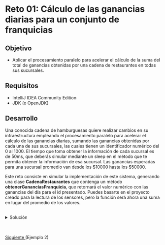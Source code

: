 # Reto 01: Cálculo de las ganancias diarias para un conjunto de franquicias

## Objetivo
- Aplicar el procesamiento paralelo para acelerar el cálculo de la suma del total de ganancias obtenidas por una cadena de restaurantes en todas sus sucursales.

## Requisitos
- IntelliJ IDEA Community Edition
- JDK (o OpenJDK)

## Desarrollo
Una conocida cadena de hamburguesas quiere realizar cambios en su infraestructura empleando el procesamiento paralelo para acelerar el cálculo de las ganancias diarias, sumando las ganancias obtenidas por cada una de sus sucursales, las cuales tienen un identificador numérico del 0 al 1000.
El tiempo que toma obtener la información de cada sucursal es de 50ms, que deberás simular mediante un sleep en el método que te permita obtener la información de esa sucursal.
Las ganancias esperadas para una sucursal promedio van desde los $10000 hasta los $50000.

Este reto consiste en simular la implementación de este sistema, generando una clase **CadenaRestaurantes** que contenga un método **obtenerGananciasFranquicia**, que retornará el valor numérico con las ganancias del día para el id presentado. Puedes basarte en el proyecto creado para la lectura de los sensores, pero la función será ahora una suma en lugar del promedio de los valores.

<br/>

<details>
	<summary>Solución</summary>
	
 1. Dentro de la clase **CadenaRestaurantes**, en el método **obtenerGananciasFranquicia** coloca un sleep de 50ms y después de este retorna un número aleatorio acotado entre 10000 y 50000, para ello puedes usar la función Math.random multiplicada por 10000 y finalmente ese valor multiplicado por un número aleatorio entre 1 y 5.

	```java
	private Random rnd = new Random();

    public double obtenerGananciasFranquicia(int id){
        try {
            TimeUnit.MILLISECONDS.sleep(50);
        } catch (InterruptedException e) {
            e.printStackTrace();
        }

        return rnd.nextInt(40000) + 10000;
    }
	```
	
 2. Para el cálculo de la suma en lugar del promedio, puedes basarte en la implementación de **obtenerPromedio** creada durante el ejemplo 1 y realizar el cambio en el método mapToDouble, en lugar de llamar al método average se empleará el método sum y nos dará la suma de los valores contenidos en el Stream que se obtienen de nuestra **CadenaRestaurantes**.

	```java
    private static void obtenerSuma(Stream<Integer> ids) {
        LocalTime inicio = LocalTime.now(); //registramos el tiempo de inicio
        double suma = ids.mapToDouble(id -> new CadenaRestaurantes()
                        .obtenerGananciasFranquicia(id))
                .sum();
        System.out.printf("Las ganancias totales son: $%5.2f%n", suma);
        Duration tiempo = Duration.between(inicio, LocalTime.now());    //registramos el tiempo de fin
        System.out.println((Math.round(suma * 100.) / 100.) + " en " + tiempo.toMillis() + "ms"); //imprimimos el resultado
	```

3. No olvides realizar los cambios en la creación de la lista de ids para que ahora coincida con los 1000 restaurantes que se estarán controlando.

	```java
    List<Integer> ids = IntStream.range(0, 1000)
                .boxed()
                .collect(Collectors.toList());
        obtenerSuma(ids.parallelStream());  //procesamiento paralelo
	```

4. Ejecuta el proyecto. Observa los resultados.

	!['Resultado'](./img/img_01.png)

</details>


<br/>
<br/>

[Siguiente ](../Ejemplo-02/Readme.md)(Ejemplo 2)